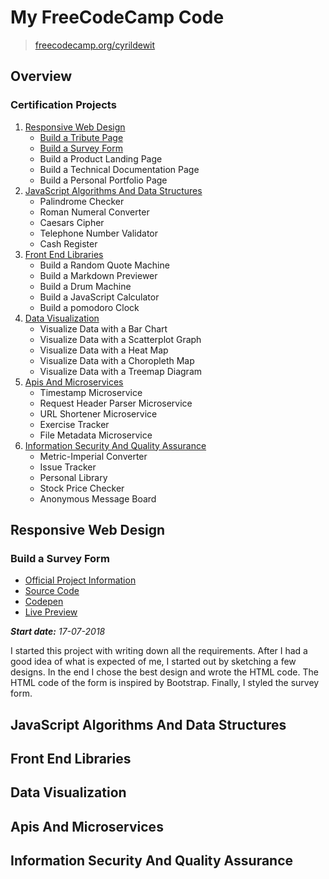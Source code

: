# My FreeCodeCamp Code

> [freecodecamp.org/cyrildewit](https://www.freecodecamp.org/cyrildewit)

## Overview

<!-- This repository contains all the code  -->

### Certification Projects

1. [Responsive Web Design](#responsive-web-design)
    * [Build a Tribute Page](#build-a-tribute-page)
    * [Build a Survey Form](#build-a-survey-form)
    * Build a Product Landing Page
    * Build a Technical Documentation Page
    * Build a Personal Portfolio Page
2. [JavaScript Algorithms And Data Structures](#responsive-web-design)
    * Palindrome Checker
    * Roman Numeral Converter
    * Caesars Cipher
    * Telephone Number Validator
    * Cash Register
3. [Front End Libraries](#responsive-web-design)
    * Build a Random Quote Machine
    * Build a Markdown Previewer
    * Build a Drum Machine
    * Build a JavaScript Calculator
    * Build a pomodoro Clock
4. [Data Visualization](#responsive-web-design)
    * Visualize Data with a Bar Chart
    * Visualize Data with a Scatterplot Graph
    * Visualize Data with a Heat Map
    * Visualize Data with a Choropleth Map
    * Visualize Data with a Treemap Diagram
5. [Apis And Microservices](#responsive-web-design)
    * Timestamp Microservice
    * Request Header Parser Microservice
    * URL Shortener Microservice
    * Exercise Tracker
    * File Metadata Microservice
6. [Information Security And Quality Assurance](#responsive-web-design)
    * Metric-Imperial Converter
    * Issue Tracker
    * Personal Library
    * Stock Price Checker
    * Anonymous Message Board

## Responsive Web Design

### Build a Survey Form

* [Official Project Information](https://learn.freecodecamp.org/responsive-web-design/responsive-web-design-projects/build-a-survey-form)
* [Source Code](responsive-web-design/survey-form)
* [Codepen](https://codepen.io/cyrildewit/pen/yqJMRO)
* [Live Preview](https://codepen.io/cyrildewit/full/yqJMRO/)

_**Start date:** 17-07-2018<!--; **End date:** xx-07-2018-->_

I started this project with writing down all the requirements. After I had a good idea of what is expected of me, I started out by sketching a few designs. In the end I chose the best design and wrote the HTML code. The HTML code of the form is inspired by Bootstrap. Finally, I styled the survey form.

## JavaScript Algorithms And Data Structures

## Front End Libraries

## Data Visualization

## Apis And Microservices

## Information Security And Quality Assurance
